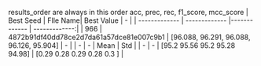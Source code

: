 results_order are always in this order acc, prec, rec, f1_score, mcc_score
| Best Seed | FIle Name| Best Value | - |
| ------------- | ------------- |------------- |  -------------:|
| 966 | 4872b91df40dd78ce2d7da61a57dce81e007c9b1 | [96.088, 96.291, 96.088, 96.126, 95.904]  | - |
| - | - | Mean | Std |
| - | - | [95.2  95.56 95.2  95.28 94.98] | [0.29 0.28 0.29 0.28 0.3 ] |
